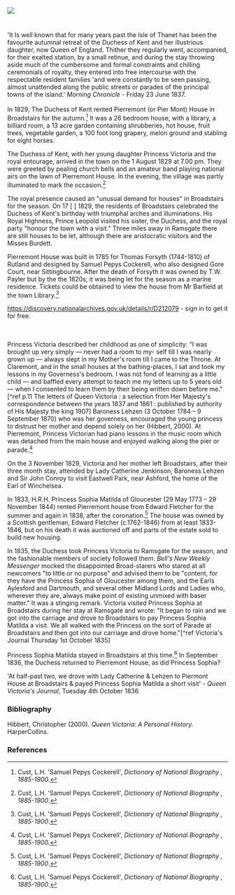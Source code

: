 <a href="https://juncture-digital.org"><img src="https://juncture-digital.org/images/ve-button.png"></a>
<param ve-config title="Princess Victoria at Broadstairs" author="Michelle Crowther" layout="vtl" banner="https://stor.artstor.org/stor/a7e4f0ee-5b60-4e8d-857a-c567e4976d15">

<param ve-entity eid="Q736439" aliases="Ramsgate">
<param ve-entity eid="Q2540442" aliases="Eastwell Park">

#

'It Is well known that for many years past the Isle of Thanet has been the favourite autumnal retreat of the Duchess of Kent and her illustrious daughter, now Queen of England. Thither they regularly went, accompanied, for their exalted station, by a small retinue, and during the stay throwing aside much of the cumbersome and formal constraints and chilling ceremonials of royalty, they entered into free intercourse with the respectable resident families 'and were constantly to be seen passing, almost unattended along the public streets or parades of the principal towns of the island.' _Morning Chronicle_ - Friday 23 June 1837.
<br><br>
In 1829, The Duchess of Kent rented Pierremont (or Pier Mont) House in Broadstairs for the autumn.[^ref] It was a 26 bedroom house, with a library, a billiard room, a 13 acre garden containing shrubberies, hot house, fruit trees, vegetable garden, a 100 foot long grapery, melon ground and stabling for eight horses.
<param ve-image url="https://upload.wikimedia.org/wikipedia/commons/6/68/Duchess_of_Kent_and_Victoria_by_Henry_Bone.jpg" label="Duchess of Kent and Victoria c. 1824/5" attribution="Henry Bone, Public domain, via Wikimedia Commons">

The Duchess of Kent, with her young daughter Princess Victoria and the royal entourage, arrived in the town on the 1 August 1829 at 7.00 pm. They were greeted by pealing church bells and an amateur band playing national airs on the lawn of Pierremont House. In the evening, the village was partly illuminated to mark the occasion.[^ref]

The royal presence caused an "unusual demand for houses" in Broadstairs for the season. On 17 [ ] 1829, the residents of Broadstairs celebrated the Duchess of Kent's birthday with triumphal arches and illuminations. His Royal Highness, Prince Leopold visited his sister, the Duchess, and the royal party "honour the town with a visit." Three miles away in Ramsgate there are still houses to be let, although there are aristocratic visitors and the Misses Burdett.
<param ve-image url="https://stor.artstor.org/stor/7cdfdb0a-69ae-4fd6-a2e4-1a9cd5dfe1d3" label="The Picturesque Beauties of Great Britain: Kent. Broadstairs." label="George Virtue, 1829. Photo by Astrid Stilma. By permission of Patrick Marrin.">

Pierremont House was built in 1785 for Thomas Forsyth (1744-1810) of Rutland and designed by Samuel Pepys Cockerell, who also designed Gore Court, near Sittingbourne. After the death of Forsyth it was owned by T.W. Payler but by the the 1820s, it was being let for the season as a marine residence. Tickets could be obtained to view the house from Mr Barfield at the town Library.[^ref] 
<param ve-image url="https://upload.wikimedia.org/wikipedia/commons/8/8b/Samuel_Pepys_Cockerell_by_George_Dance_1793.jpg" label="Samuel Pepys Cockerell">

https://discovery.nationalarchives.gov.uk/details/r/D212079 - sign in to get it for free.


<br><br>
Princess Victoria described her childhood as one of simplicity: "I was brought up very simply — never had a room to my- self till I was nearly grown up — always slept in my Mother's room till I came to the Throne. At Claremont, and in the small houses at the bathing-places, I sat and took my lessons in my Governess's bedroom. I was not fond of learning as a little child — and baffled every attempt to teach me my letters up to 5 years old — when I consented to learn them by their being written down before me."[^ref p.11 The letters of Queen Victoria : a selection from Her Majesty's correspondence between the years 1837 and 1861 : published by authority of His Majesty the king 1907] Baroness Lehzen (3 October 1784 – 9 September 1870) who was her governess, encouraged the young princess to distrust her mother and depend solely on her (Hibbert, 2000). At Pierremont, Princess Victorian had piano lessons in the music room which was detached from the main house and enjoyed walking along the pier or parade.[^ref]
<param ve-image url="https://stor.artstor.org/stor/2a68391b-9297-4e72-9a29-4c897cdda117" label="The Pier at Broadstairs" attribution="Kent Maps Online">

On the 3 November 1829, Victoria and her mother left Broadstairs, after their three month stay, attended by Lady Catherine Jenkinson, Baroness Lehzen and Sir John Conroy to visit Eastwell Park, near Ashford, the home of the Earl of Winchelsea.
<param ve-image url="https://upload.wikimedia.org/wikipedia/commons/e/ed/Gatehouse_to_Eastwell_Park_-_geograph.org.uk_-_68280.jpg" label="Gatehouse to Eastwell Park" attribution="Guy Erwood" license="CC BY-SA 2.0">

In 1833, H.R.H. Princess Sophia Matilda of Gloucester (29 May 1773 – 29 November 1844)  rented Pierremont house from Edward Fletcher for the summer and again in 1838, after the coronation.[^ref]
The house was owned by a Scottish gentleman, Edward Fletcher (c.1762-1846) from at least 1833-1846, but on his death it was auctioned off and parts of the estate sold to build new housing.

In 1835, the Duchess took Princess Victoria to Ramsgate for the season, and the fashionable members of society followed them. _Bell's New Weekly Messenger_ mocked the disappointed Broad-starers who stared at all newcomers "to little or no purpose" and advised them to be "content, for they have the Princess Sophia of Gloucester among them, and the Earls Aylesford and Dartmouth, and several other Midland Lords and Ladies who, wherever they are, always make point of existing unmixed with baser matter." It was a stinging remark. Victoria visited Princess Sophia at Broadstairs during her stay at Ramsgate and wrote: "It began to rain and we got into the carriage and drove to Broadstairs to pay Princess Sophia Matilda a visit. We all walked with the Princess on the sort of Parade at Broadstairs and then got into our carriage and drove home."[^ref Victoria's Journal Thursday 1st October 1835]
<param ve-image url="https://upload.wikimedia.org/wikipedia/commons/2/28/HRH_Princess_Sophia_-_Andrew_Robertson_-_ABDAG008244.jpg" label="Princess Sophia of Gloucester" attribution="Andrew Robertson, Aberdeen Art Gallery, Public domain, via Wikimedia Common">

Princess Sophia Matilda stayed in Broadstairs at this time.[^ref] In September 1836, the Duchess returned to Pierremont House, as did Princess Sophia?

'At half-past two, we drove with Lady Catherine & Lehzen to Piermont House at Broadstairs & payed Princess Sophia Matilda a short visit' - _Queen Victoria's Journal_, Tuesday 4th October 1836
<param ve-image url="https://stor.artstor.org/stor/8538611a-a4ed-4003-a5d6-fd5168d378cf" label="Blue Plaque at Pierremont House" attribution="Photographed by Martin Crowther">

### Bibliography

Hibbert, Christopher (2000). _Queen Victoria: A Personal History._ HarperCollins.

### References

[^ref]: Cust, L.H. 'Samuel Pepys Cockerell', _Dictionary of National Biography , 1885-1900_.
[^ref]: _Kentish Weekly Post or Canterbury Journal_ - Friday 06 July 1821
[^ref]: _Morning Post_ - Monday 12 July 1830
[^ref]: _Sun_ (London) - Saturday 07 September 1833
[^ref]: _Globe_ - Tuesday 03 November 1829; _London Packet and New Lloyd's Evening Post_ - Friday 06 November 1829; _New Times_ (London) - Monday 09 November 1829
[^ref]: _The Sketch_ - Wednesday 21 September 1898
[^ref]: Morning Chronicle - Friday 23 June 1837
[^ref]: _Morning Post_ - Tuesday 04 August 1829
[^ref]: _Sun_ (London) - Wednesday 19 August 1829
[^ref4]: _Dover Telegraph and Cinque Ports General Advertiser_ - Saturday 30 June 1838
[^ref4]: Kentish Gazette - Tuesday 08 September 1835

